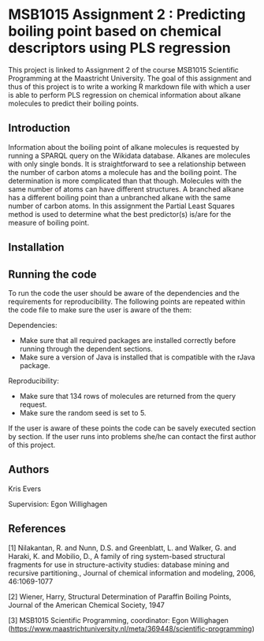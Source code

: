 # MSB1015 Assignment 2 : Predicting boiling point based on chemical descriptors using PLS regression
This project is linked to Assignment 2 of the course MSB1015 Scientific Programming at the Maastricht University. The goal of this assignment and thus of this project is to write a working R markdown file with which a user is able to perform PLS regression on chemical information about alkane molecules to predict their boiling points.

## Introduction
Information about the boiling point of alkane molecules is requested by running a SPARQL query on the Wikidata database. Alkanes are molecules with only single bonds. It is straightforward to see a relationship between the number of carbon atoms a molecule has and the boiling point. The determination is more complicated than that though. Molecules with the same number of atoms can have different structures. A branched alkane has a different boiling point than a unbranched alkane with the same number of carbon atoms. In this assignment the Partial Least Squares method is used to determine what the best predictor(s) is/are for the measure of boiling point.

## Installation

## Running the code
To run the code the user should be aware of the dependencies and the requirements for reproducibility. The following points are repeated within the code file to make sure the user is aware of the them:

Dependencies:
- Make sure that all required packages are installed correctly before running through the dependent sections.
- Make sure a version of Java is installed that is compatible with the rJava package.

Reproducibility:
- Make sure that 134 rows of molecules are returned from the query request.
- Make sure the random seed is set to 5.

If the user is aware of these points the code can be savely executed section by section. If the user runs into problems she/he can contact the first author of this project.

## Authors
Kris Evers

Supervision: Egon Willighagen

## References
[1] Nilakantan, R. and Nunn, D.S. and Greenblatt, L. and Walker, G. and Haraki, K. and Mobilio, D., A family of ring system-based structural fragments for use in structure-activity studies: database mining and recursive partitioning., Journal of chemical information and modeling, 2006, 46:1069-1077

[2] Wiener, Harry, Structural Determination of Paraffin Boiling Points, Journal of the American Chemical Society, 1947

[3] MSB1015 Scientific Programming, coordinator: Egon Willighagen (https://www.maastrichtuniversity.nl/meta/369448/scientific-programming)
